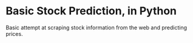# Basic Stock Prediction, in Python
Basic attempt at scraping stock information from the web and predicting prices.
